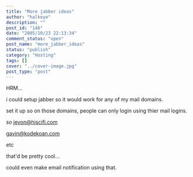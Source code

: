 ```yaml
---
title: "More jabber ideas"
author: "halkeye"
description: ""
post_id: "146"
date: "2005/10/23 22:13:34"
comment_status: "open"
post_name: "more_jabber_ideas"
status: "publish"
category: "Hosting"
tags: []
cover: "../cover-image.jpg"
post_type: "post"
---
```


HRM...

i could setup jabber so it would work for any of my mail domains.  

set it up so on those domains, people can only login using thier mail logins.

so jevon@hiscifi.com  

gavin@kodekoan.com

etc

that'd be pretty cool...  

could even make email notification using that.